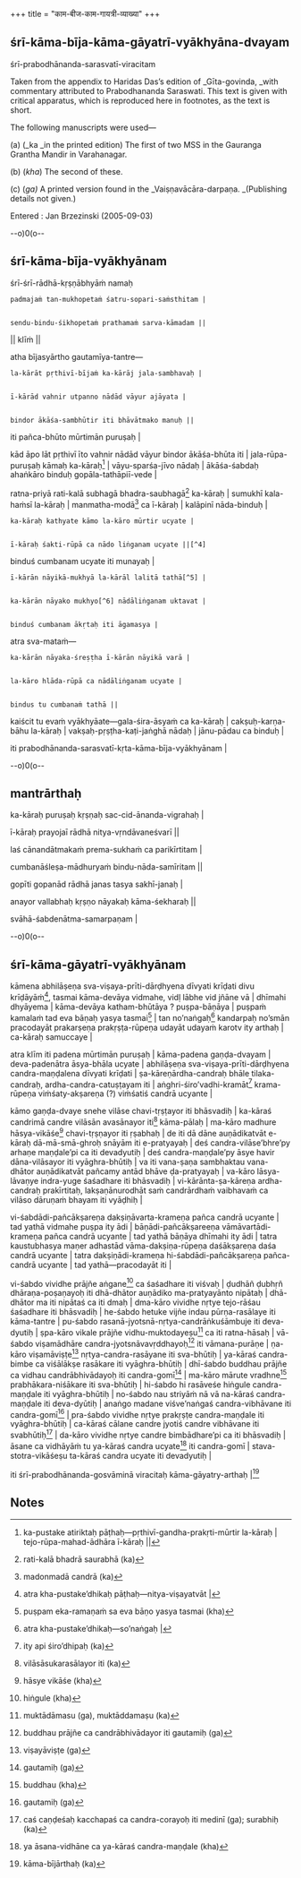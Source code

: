 +++
title = "काम-बीज-काम-गायत्री-व्याख्या"
+++
<!-- Output copied to clipboard! -->

<!-----

Yay, no errors, warnings, or alerts!

Conversion time: 0.516 seconds.


Using this Markdown file:

1. Paste this output into your source file.
2. See the notes and action items below regarding this conversion run.
3. Check the rendered output (headings, lists, code blocks, tables) for proper
   formatting and use a linkchecker before you publish this page.

Conversion notes:

* Docs to Markdown version 1.0β34
* Fri Apr 28 2023 04:28:50 GMT-0700 (PDT)
* Source doc: kama-bija-kama-gayatri-vyakhya_-_prabodhananda_sarasvati
----->



## śrī-kāma-bīja-kāma-gāyatrī-vyākhyāna-dvayam

śrī-prabodhānanda-sarasvatī-viracitam

Taken from the appendix to Haridas Das’s edition of _Gīta-govinda, _with commentary attributed to Prabodhananda Saraswati. This text is given with critical apparatus, which is reproduced here in footnotes, as the text is short.

The following manuscripts were used—

(a) (_ka _in the printed edition) The first of two MSS in the Gauranga Grantha Mandir in Varahanagar.

(b) (_kha_) The second of these.

(c) (_ga)_ A printed version found in the _Vaiṣṇavācāra-darpaṇa. _(Publishing details not given.)

Entered : Jan Brzezinski (2005-09-03)

 --o)0(o--


## śrī-kāma-bīja-vyākhyānam

śrī-śrī-rādhā-kṛṣṇābhyāṁ namaḥ


    padmajaṁ tan-mukhopetaṁ śatru-sopari-saṁsthitam |


    sendu-bindu-śikhopetaṁ prathamaṁ sarva-kāmadam ||

|| klīṁ ||

atha bījasyārtho gautamīya-tantre—


    la-kārāt pṛthivī-bījaṁ ka-kārāj jala-sambhavaḥ |


    ī-kārād vahnir utpanno nādād vāyur ajāyata |


    bindor ākāśa-sambhūtir iti bhāvātmako manuḥ || 

iti pañca-bhūto mūrtimān puruṣaḥ |

kād āpo lāt pṛthivī īto vahnir nādād vāyur bindor ākāśa-bhūta iti | jala-rūpa-puruṣaḥ kāmaḥ ka-kāraḥ[^1] | vāyu-sparśa-jīvo nādaḥ | ākāśa-śabdaḥ ahaṅkāro binduḥ gopāla-tathāpiī-vede | 

ratna-priyā rati-kalā subhagā bhadra-saubhagā[^2] ka-kāraḥ | sumukhī kala-haṁsī la-kāraḥ | manmatha-modā[^3] ca ī-kāraḥ | kalāpinī nāda-binduḥ |


    ka-kāraḥ kathyate kāmo la-kāro mūrtir ucyate |


    ī-kāraḥ śakti-rūpā ca nādo liṅganam ucyate ||[^4]

binduś cumbanam ucyate iti munayaḥ | 


    ī-kārān nāyikā-mukhyā la-kārāl lalitā tathā[^5] |


    ka-kārān nāyako mukhyo[^6] nādāliṅganam uktavat |


    binduś cumbanam ākṛtaḥ iti āgamasya |

atra sva-mataṁ—


    ka-kārān nāyaka-śreṣṭha ī-kārān nāyikā varā |


    la-kāro hlāda-rūpā ca nādāliṅganam ucyate |


    bindus tu cumbanaṁ tathā ||

kaiścit tu evaṁ vyākhyāate—gala-śira-āsyaṁ ca ka-kāraḥ | cakṣuḥ-karṇa-bāhu la-kāraḥ | vakṣaḥ-pṛṣṭha-kaṭi-jaṅghā nādaḥ | jānu-pādau ca binduḥ |

iti prabodhānanda-sarasvatī-kṛta-kāma-bīja-vyākhyānam |

 --o)0(o--


## mantrārthaḥ

ka-kāraḥ puruṣaḥ kṛṣṇaḥ sac-cid-ānanda-vigrahaḥ |

ī-kāraḥ prayojaī rādhā nitya-vṛndāvaneśvarī ||

laś cānandātmakaṁ prema-sukhaṁ ca parikīrtitam |

cumbanāśleṣa-mādhuryaṁ bindu-nāda-samīritam ||

gopīti gopanād rādhā janas tasya sakhī-janaḥ |

anayor vallabhaḥ kṛṣṇo nāyakaḥ kāma-śekharaḥ ||

svāhā-śabdenātma-samarpaṇam |

 --o)0(o--


## śrī-kāma-gāyatrī-vyākhyānam 

kāmena abhilāṣeṇa sva-viṣaya-prīti-dārḍhyena dīvyati krīḍati divu krīḍāyāṁ[^7], tasmai kāma-devāya vidmahe, vidḷ lābhe vid jñāne vā | dhīmahi dhyāyema | kāma-devāya katham-bhūtāya ? puṣpa-bāṇāya | puṣpaṁ kamalaṁ tad eva bāṇaḥ yasya tasmai[^8] | tan no’naṅgaḥ[^9] kandarpaḥ no’smān pracodayāt prakarṣeṇa prakṛṣṭa-rūpeṇa udayāt udayaṁ karotv ity arthaḥ |  ca-kāraḥ samuccaye |

atra klīm iti padena mūrtimān puruṣaḥ | kāma-padena gaṇḍa-dvayam | deva-padenātra āsya-bhāla ucyate | abhilāṣeṇa sva-viṣaya-prīti-dārḍhyena candra-maṇḍalena dīvyati krīḍati | ṣa-kāreṇārdha-candraḥ bhāle tilaka-candraḥ, ardha-candra-catuṣṭayam iti | aṅghri-śiro’vadhi-kramāt[^10] krama-rūpeṇa viṁśaty-akṣareṇa (?) viṁśatiś candrā ucyante |

kāmo gaṇḍa-dvaye snehe vilāse chavi-tṛṣṭayor iti bhāsvadiḥ | ka-kāraś candrimā candre vilāsān avasānayor iti[^11] kāma-pālaḥ | ma-kāro madhure hāsya-vikāśe[^12] chavi-tṛṣṇayor iti ṛṣabhaḥ | de iti dā dāne auṇādikatvāt e-kāraḥ dā-mā-smā-ghroḥ snāyām iti e-pratyayaḥ | deś candra-vilāse’bhre’py arhaṇe maṇḍale’pi ca iti devadyutiḥ | deś candra-maṇḍale’py āsye havir dāna-vilāsayor iti vyāghra-bhūtiḥ | va iti vana-ṣaṇa sambhaktau vana-dhātor auṇādikatvāt pañcamy antād bhāve ḍa-pratyayaḥ | va-kāro lāsya-lāvaṇye indra-yuge śaśadhare iti bhāsvadiḥ | vi-kārānta-ṣa-kāreṇa ardha-candraḥ prakīrtitaḥ, lakṣaṇānurodhāt saṁ candrārdhaṁ vaibhavaṁ ca vilāso dāruṇaṁ bhayam iti vyāḍhiḥ | 

vi-śabdādi-pañcākṣareṇa dakṣiṇāvarta-krameṇa pañca candrā ucyante | tad yathā vidmahe puṣpa ity ādi | bāṇādi-pañcākṣareeṇa vāmāvartādi-krameṇa  pañca candrā ucyante | tad yathā bāṇāya dhīmahi ity ādi | tatra kaustubhasya maṇer adhastād vāma-dakṣiṇa-rūpeṇa daśākṣareṇa daśa candrā ucyante | tatra dakṣiṇādi-krameṇa hi-śabdādi-pañcākṣareṇa pañca-candrā ucyante | tad yathā—pracodayāt iti | 

vi-śabdo vividhe prājñe aṅgane[^13] ca śaśadhare iti viśvaḥ | ḍudhāñ ḍubhṛñ dhāraṇa-poṣaṇayoḥ iti dhā-dhātor auṇādiko ma-pratyayānto nipātaḥ | dhā-dhātor ma iti nipātaś ca iti dmaḥ | dma-kāro vividhe nṛtye tejo-rāśau śaśadhare iti bhāsvadiḥ | he-śabdo hetuke vijñe indau pūrṇa-rasālaye iti kāma-tantre | pu-śabdo rasanā-jyotsnā-nṛtya-candrāṅkuśāmbuje iti deva-dyutiḥ | ṣpa-kāro vikale prājñe vidhu-muktodayeṣu[^14] ca iti ratna-hāsaḥ | vā-śabdo viṣamādhāre candra-jyotsnāvavṛddhayoḥ[^15] iti vāmana-purāṇe | ṇa-kāro viṣamāviṣṭe[^16] nṛtya-candra-rasāyane iti sva-bhūtiḥ | ya-kāraś candra-bimbe ca viśālākṣe rasākare iti vyāghra-bhūtiḥ | dhī-śabdo buddhau prājñe ca vidhau candrābhivādayoḥ iti candra-gomī[^17] | ma-kāro mārute vradhne[^18] prabhākara-niśākare iti sva-bhūtiḥ | hi-śabdo hi rasāveśe hiṅgule candra-maṇḍale iti vyāghra-bhūtiḥ | no-śabdo nau striyāṁ nā vā na-kāraś candra-maṇḍale iti deva-dyūtiḥ | anaṅgo madane viśve’naṅgaś candra-vibhāvane iti candra-gomī[^19] | pra-śabdo vividhe nṛtye prakṛṣṭe candra-maṇḍale iti vyāghra-bhūtiḥ | ca-kāraś cālane candre jyotiś candre vibhāvane iti svabhūtiḥ[^20] | da-kāro vividhe nṛtye candre bimbādhare’pi ca iti bhāsvadiḥ | āsane ca vidhāyāṁ tu ya-kāraś candra ucyate[^21] iti candra-gomī | stava-stotra-vikāśeṣu ta-kāraś candra ucyate iti devadyutiḥ | 

iti śrī-prabodhānanda-gosvāminā viracitaḥ kāma-gāyatry-arthaḥ |[^22]


<!-- Footnotes themselves at the bottom. -->
## Notes

[^1]:
     ka-pustake atiriktaḥ pāṭhaḥ—pṛthivī-gandha-prakṛti-mūrtir la-kāraḥ | tejo-rūpa-mahad-ādhāra ī-kāraḥ ||

[^2]:
     rati-kalā bhadrā saurabhā (ka)

[^3]:
     madonmadā candrā (ka)

[^4]:
     nādo bindur udīritā (ka)

[^5]:
     parā (ka)

[^6]:
     itaḥ paraṁ ka-pustake—binduś cumbanam ucyate | āśleṣo’py ardha-candraś ca bījārthaḥ paramādbhutam | iti śrī-prabodhānanda-sarasvatī-viracitaṁ kāma-gāyatrī-vyākhyā-paṭalaṁ samāptam ||

[^7]:
     atra kha-pustake’dhikaḥ pāṭhaḥ—nitya-viṣayatvāt |

[^8]:
     puṣpam eka-ramaṇaṁ sa eva bāṇo yasya tasmai (kha)

[^9]:
     atra kha-pustake’dhikaḥ—so’naṅgaḥ |

[^10]:
     ity api śiro’dhipaḥ (ka)

[^11]:
     vilāsāsukarasālayor iti (ka)

[^12]:
     hāsye vikāśe (kha)

[^13]:
     hiṅgule (kha)

[^14]:
     muktādāmasu (ga), muktāddamaṣu (ka)

[^15]:
     buddhau prājñe ca candrābhivādayor iti gautamiḥ (ga)

[^16]:
     viṣayāviṣṭe (ga)

[^17]:
     gautamiḥ (ga)

[^18]:
     buddhau (kha)

[^19]:
     gautamiḥ (ga)

[^20]:
     caś caṇḍeśaḥ kacchapaś ca candra-corayoḥ iti medinī (ga); surabhiḥ (ka)

[^21]:
     ya āsana-vidhāne ca ya-kāraś candra-maṇḍale (kha)

[^22]:
     kāma-bījārthaḥ (ka)
